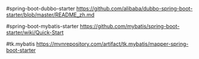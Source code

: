 #spring-boot-dubbo-starter
https://github.com/alibaba/dubbo-spring-boot-starter/blob/master/README_zh.md

#spring-boot-mybatis-starter
https://github.com/mybatis/spring-boot-starter/wiki/Quick-Start

#tk.mybatis
https://mvnrepository.com/artifact/tk.mybatis/mapper-spring-boot-starter